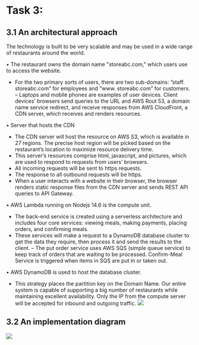 # Task 3: 
## 3.1 An architectural approach

The technology is built to be very scalable and may be used in a wide range of restaurants around
the world.

• The restaurant owns the domain name "storeabc.com," which users use to access
the website.

- For the two primary sorts of users, there are two sub-domains: ”staff. storeabc.com”
for employees and ”www. storeabc.com” for customers.
– Laptops and mobile phones are examples of user devices. Client devices’ browsers
send queries to the URL and AWS Rout 53, a domain name service redirect, and
receive responses from AWS CloudFront, a CDN server, which receives and renders
resources.

• Server that hosts the CDN
- The CDN server will host the resource on AWS S3, which is available in 27 regions.
The precise host region will be picked based on the restaurant’s location to maximize
resource delivery time.
- This server’s resources comprise html, javascript, and pictures, which are used to
respond to requests from users’ browsers.
- All incoming requests will be sent to https requests.
- The response to all outbound requests will be https.
- When a user interacts with a website in their browser, the browser renders static
response files from the CDN server and sends REST API queries to API Gateway.

• AWS Lambda running on Nodejs 14.6 is the compute unit.
- The back-end service is created using a serverless architecture and includes four core
services: viewing meals, making payments, placing orders, and confirming meals.
- These services will make a request to a DynamoDB database cluster to get the data
they require, then process it and send the results to the client.
– The put order service uses AWS SQS (simple queue service) to keep track of orders
that are waiting to be processed. Confirm-Meal Service is triggered when items in
SQS are put in or taken out.

• AWS DynamoDB is used to host the database cluster.
- This strategy places the partition key on the Domain Name. Our entire system is capable of supporting a big number of restaurants while maintaining excellent availability.
Only the IP from the compute server will be accepted for inbound and outgoing traffic.
[![](https://www.linkpicture.com/q/1_7.png)](https://www.linkpicture.com/view.php?img=LPic626e54cb03ccc1042050397)

## 3.2 An implementation diagram
![](https://www.linkpicture.com/q/2_5.png)

